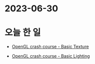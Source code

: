 # 2023-06-30

# 오늘 한 일


* [OpenGL crash course - Basic Texture](https://github.com/wani-ham/Today-I-Learned/blob/main/OpenGL/basic_camera.md)

* [OpenGL crash course - Basic Lighting](https://github.com/wani-ham/Today-I-Learned/blob/main/OpenGL/basic_lighting.md)